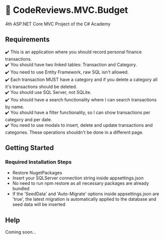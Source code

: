 # :money_with_wings: CodeReviews.MVC.Budget
 4th ASP.NET Core MVC Project of the C# Academy

## Requirements

:heavy_check_mark: This is an application where you should record personal finance transactions.\
:heavy_check_mark: You should have two linked tables: Transaction and Category.\
:heavy_check_mark: You need to use Entity Framework, raw SQL isn't allowed.\
:heavy_check_mark: Each transaction MUST have a category and if you delete a category all it's transactions should be deleted.\
:heavy_check_mark: You should use SQL Server, not SQLite.\
:heavy_check_mark: You should have a search functionality where I can search transactions by name.\
:heavy_check_mark: You should have a filter functionality, so I can show transactions per category and per date.\
:heavy_check_mark: You need to use modals to insert, delete and update transactions and categories. These operations shouldn't be done in a different page.

## Getting Started

### Required Installation Steps

* Restore NugetPackages
* Insert your SQLServer connection string inside appsettings.json  
* No need to run npm restore as all necessary packages are already bundled
* If the 'SeedData' and 'Auto-Migrate' options inside appsettings.json are 'true', the latest migration is automatically applied to the database and seed data will be inserted

## Help

Coming soon...
